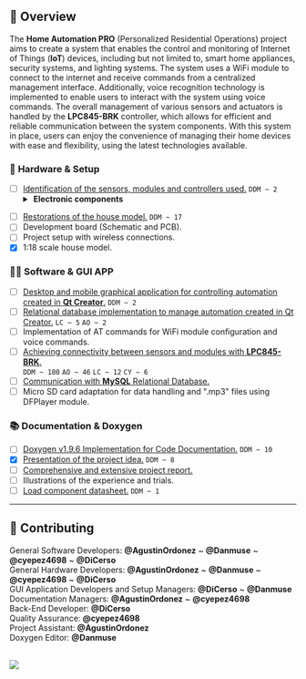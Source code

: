 ## 📕️ __Overview__

The **Home Automation PRO** (Personalized Residential Operations) project aims to create a system that enables the control and monitoring of Internet of Things (**IoT**) devices, including but not limited to, smart home appliances, security systems, and lighting systems. The system uses a WiFi module to connect to the internet and receive commands from a centralized management interface. Additionally, voice recognition technology is implemented to enable users to interact with the system using voice commands. The overall management of various sensors and actuators is handled by the **LPC845-BRK** controller, which allows for efficient and reliable communication between the system components. With this system in place, users can enjoy the convenience of managing their home devices with ease and flexibility, using the latest technologies available.

### 🔌️ __Hardware & Setup__

- [ ] [Identification of the sensors, modules and controllers used.](https://github.com/Danmuse/Home-automation/issues/3) `DDM ~ 2`
  <details>
  <summary><strong><span>&#160;</span>Electronic components</strong></summary>
  <ul>
  <span>&#10038;</span> LPC845-BRK.<br>
  <span>&#10038;</span> ESP8266 WiFi Serial ESP-01 module. (Optional)<br>
  <span>&#10038;</span> Voice recognition module. (Optional)<br>
  <span>&#10038;</span> Display OLED SSH1106. (Optional)<br>
  <span>&#10038;</span> Control of RGB LEDs with NEC protocol.<br>
  <span>&#10038;</span> LDR (Light-Dependent Resistor) sensor.<br>
  <span>&#10038;</span> Flame sensor KY-026.<br>
  <span>&#10038;</span> Infrared sensor KY-032 or HW-201. (Optional)<br>
  <span>&#10038;</span> EEPROM Memory FM24C16U 16KB.<br>
  <span>&#10038;</span> RTC module DS3231SN.<br>
  <span>&#10038;</span> RFID RC-522 reader.<br>
  <span>&#10038;</span> DFPlayer module.<br>
  </ul>
</details>

- [ ] [Restorations of the house model.](https://github.com/Danmuse/Home-automation/issues/1) `DDM ~ 17`
- [ ] Development board (Schematic and PCB).
- [ ] Project setup with wireless connections.
- [x] 1:18 scale house model.

### 👨‍💻️ __Software & GUI APP__

- [ ] [Desktop and mobile graphical application for controlling automation created in **Qt Creator**.](https://github.com/Danmuse/Home-automation-PRO/issues/12) `DDM ~ 2`
- [ ] [Relational database implementation to manage automation created in Qt Creator.](https://github.com/Danmuse/Home-automation-PRO/issues/13) `LC ~ 5` `AO ~ 2`
- [ ] Implementation of AT commands for WiFi module configuration and voice commands.
- [ ] [Achieving connectivity between sensors and modules with **LPC845-BRK**.](https://github.com/Danmuse/Home-automation/issues/6) <br>
`DDM ~ 180` `AO ~ 46` `LC ~ 12` `CY ~ 6`
- [ ] [Communication with **MySQL** Relational Database.](https://github.com/Danmuse/Home-automation/issues/7)
- [ ] Micro SD card adaptation for data handling and ".mp3" files using DFPlayer module.

### 📚️ __Documentation & Doxygen__

- [ ] [Doxygen v1.9.6 Implementation for Code Documentation.](https://github.com/Danmuse/Home-automation/issues/2) `DDM ~ 10`
- [x] [Presentation of the project idea.](https://github.com/Danmuse/Home-automation/issues/4) `DDM ~ 8`
- [ ] [Comprehensive and extensive project report.](https://github.com/Danmuse/Home-automation/issues/8)
- [ ] Illustrations of the experience and trials.
- [ ] [Load component datasheet.](https://github.com/Danmuse/Home-automation/issues/5) `DDM ~ 1`

---

## 🌟️ __Contributing__

General Software Developers: __@AgustinOrdonez__ ~ __@Danmuse__ ~ __@cyepez4698__ ~ __@DiCerso__  
General Hardware Developers: __@AgustinOrdonez__ ~ __@Danmuse__ ~ __@cyepez4698__ ~ __@DiCerso__  
GUI Application Developers and Setup Managers: __@DiCerso__ ~ __@Danmuse__  
Documentation Managers: __@AgustinOrdonez__ ~ __@cyepez4698__  
Back-End Developer: __@DiCerso__  
Quality Assurance: __@cyepez4698__  
Project Assistant: __@AgustinOrdonez__  
Doxygen Editor: __@Danmuse__  

<br>

<a href="https://github.com/Danmuse/Home-automation/graphs/contributors">
  <img src="https://contrib.rocks/image?repo=Danmuse/Home-automation&max=4" />
</a>
